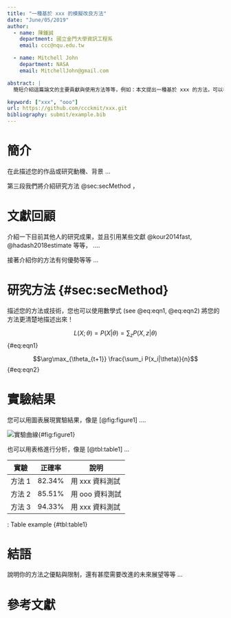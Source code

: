 ```yaml
---
title: "一種基於 xxx 的模擬改良方法"
date: "June/05/2019"
author:
  - name: 陳鍾誠
    department: 國立金門大學資訊工程系 
    email: ccc@nqu.edu.tw

  - name: Mitchell John
    department: NASA
    email: MitchellJohn@gmail.com

abstract: |
  簡短介紹這篇論文的主要貢獻與使用方法等等，例如：本文提出一種基於 xxx 的方法，可以在 ooo 的條件下進行 xxx 的模擬 .....

keyword: ["xxx", "ooo"]
url: https://github.com/ccckmit/xxx.git
bibliography: submit/example.bib
---
```


# 簡介

在此描述您的作品或研究動機、背景 ...

第三段我們將介紹研究方法 @sec:secMethod ，

# 文獻回顧

介紹一下目前其他人的研究成果，並且引用某些文獻 @kour2014fast, @hadash2018estimate 等等， ....

接著介紹你的方法有何優勢等等 ...


# 研究方法 {#sec:secMethod}

描述您的方法或技術，您也可以使用數學式 (see @eq:eqn1, @eq:eqn2) 將您的方法更清楚地描述出來！


$$L(X;\theta)=P(X|\theta)=\sum_z P(X,z|\theta)$$ {#eq:eqn1}

$$\arg\max_{\theta_{t+1}} \frac{\sum_i P(x_i|\theta)}{n}$$  {#eq:eqn2}



# 實驗結果

您可以用圖表展現實驗結果，像是  [@fig:figure1] ....

![實驗曲線](img/curve.png){#fig:figure1}


也可以用表格進行分析，像是 [@tbl:table1] ...

實驗     | 正確率         | 說明
---------|--------------|------------------
方法 1   | 82.34%        | 用 xxx 資料測試
方法 2   | 85.51%        | 用 ooo 資料測試
方法 3   | 94.33%        | 用 xxx 資料測試

: Table example {#tbl:table1}

# 結語

說明你的方法之優點與限制，還有甚麼需要改進的未來展望等等 ...

# 參考文獻

